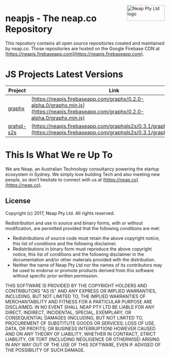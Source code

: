 <a href="https://neap.co" target="_blank"><img src="https://neap.co/img/neap_black_small_logo.png" alt="Neap Pty Ltd logo" title="Neap" align="right" height="50" width="120"/></a>

# neapjs - The neap.co Repository

This repostory contains all open source repositories created and maintained by neap.co. Those repositories are hosted on the Google Firebase CDN at [https://neapjs.firebaseapp.com](https://neapjs.firebaseapp.com).

# JS Projects Latest Versions

| Project  | Link |
| ------------- | ------------- |
| [graphx](https://github.com/nicolasdao/graphx)  | [https://neapjs.firebaseapp.com/graphx/0.2.0-alpha.0/graphx.min.js](https://neapjs.firebaseapp.com/graphx/0.2.0-alpha.0/graphx.min.js)  |
| [grahql-s2s](https://github.com/nicolasdao/graphql-s2s)  | [https://neapjs.firebaseapp.com/graphqls2s/0.3.1/graphqls2s.min.js](https://neapjs.firebaseapp.com/graphqls2s/0.3.1/graphqls2s.min.js)  |

# This Is What We re Up To

We are Neap, an Australian Technology consultancy powering the startup ecosystem in Sydney. We simply love building Tech and also meeting new people, so don't hesitate to connect with us at [https://neap.co](https://neap.co).

## License
Copyright (c) 2017, Neap Pty Ltd.
All rights reserved.

Redistribution and use in source and binary forms, with or without modification, are permitted provided that the following conditions are met:
* Redistributions of source code must retain the above copyright notice, this list of conditions and the following disclaimer.
* Redistributions in binary form must reproduce the above copyright notice, this list of conditions and the following disclaimer in the documentation and/or other materials provided with the distribution.
* Neither the name of Neap Pty Ltd nor the names of its contributors may be used to endorse or promote products derived from this software without specific prior written permission.

THIS SOFTWARE IS PROVIDED BY THE COPYRIGHT HOLDERS AND CONTRIBUTORS "AS IS" AND
ANY EXPRESS OR IMPLIED WARRANTIES, INCLUDING, BUT NOT LIMITED TO, THE IMPLIED
WARRANTIES OF MERCHANTABILITY AND FITNESS FOR A PARTICULAR PURPOSE ARE
DISCLAIMED. IN NO EVENT SHALL NEAP PTY LTD BE LIABLE FOR ANY
DIRECT, INDIRECT, INCIDENTAL, SPECIAL, EXEMPLARY, OR CONSEQUENTIAL DAMAGES
(INCLUDING, BUT NOT LIMITED TO, PROCUREMENT OF SUBSTITUTE GOODS OR SERVICES;
LOSS OF USE, DATA, OR PROFITS; OR BUSINESS INTERRUPTION) HOWEVER CAUSED AND
ON ANY THEORY OF LIABILITY, WHETHER IN CONTRACT, STRICT LIABILITY, OR TORT
(INCLUDING NEGLIGENCE OR OTHERWISE) ARISING IN ANY WAY OUT OF THE USE OF THIS
SOFTWARE, EVEN IF ADVISED OF THE POSSIBILITY OF SUCH DAMAGE.
